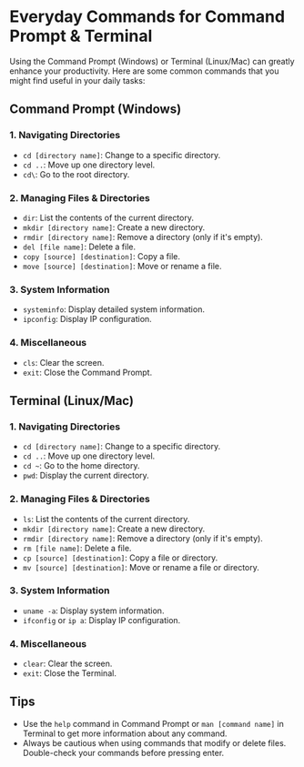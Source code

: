 # Everyday Commands for Command Prompt & Terminal

Using the Command Prompt (Windows) or Terminal (Linux/Mac) can greatly enhance your productivity. Here are some common commands that you might find useful in your daily tasks:

## Command Prompt (Windows)

### 1. Navigating Directories

- `cd [directory name]`: Change to a specific directory.
- `cd ..`: Move up one directory level.
- `cd\`: Go to the root directory.


### 2. Managing Files & Directories

- `dir`: List the contents of the current directory.
- `mkdir [directory name]`: Create a new directory.
- `rmdir [directory name]`: Remove a directory (only if it's empty).
- `del [file name]`: Delete a file.
- `copy [source] [destination]`: Copy a file.
- `move [source] [destination]`: Move or rename a file.

### 3. System Information

- `systeminfo`: Display detailed system information.
- `ipconfig`: Display IP configuration.

### 4. Miscellaneous

- `cls`: Clear the screen.
- `exit`: Close the Command Prompt.

## Terminal (Linux/Mac)

### 1. Navigating Directories

- `cd [directory name]`: Change to a specific directory.
- `cd ..`: Move up one directory level.
- `cd ~`: Go to the home directory.
- `pwd`: Display the current directory.
### 2. Managing Files & Directories

- `ls`: List the contents of the current directory.
- `mkdir [directory name]`: Create a new directory.
- `rmdir [directory name]`: Remove a directory (only if it's empty).
- `rm [file name]`: Delete a file.
- `cp [source] [destination]`: Copy a file or directory.
- `mv [source] [destination]`: Move or rename a file or directory.

### 3. System Information

- `uname -a`: Display system information.
- `ifconfig` or `ip a`: Display IP configuration.

### 4. Miscellaneous

- `clear`: Clear the screen.
- `exit`: Close the Terminal.

## Tips

- Use the `help` command in Command Prompt or `man [command name]` in Terminal to get more information about any command.
- Always be cautious when using commands that modify or delete files. Double-check your commands before pressing enter.
